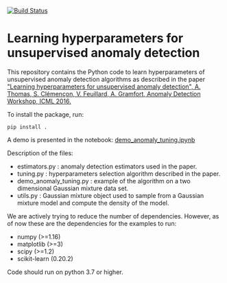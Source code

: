 [![Build Status](https://travis-ci.org/albertcthomas/anomaly_tuning.svg?branch=master)](https://travis-ci.org/albertcthomas/anomaly_tuning)

# Learning hyperparameters for unsupervised anomaly detection

This repository contains the Python code to learn hyperparameters of unsupervised anomaly detection algorithms as described in the paper ["Learning hyperparameters for unsupervised anomaly detection", A. Thomas, S. Clémençon, V. Feuillard, A. Gramfort, Anomaly Detection Workshop, ICML 2016.](https://drive.google.com/file/d/0B8Dg3PBX90KNUTg5NGNOVnFPX0hDNmJsSTcybzZMSHNPYkd3/view)

To install the package, run:

	pip install .

A demo is presented in the notebook: [demo_anomaly_tuning.ipynb](https://github.com/albertcthomas/anomaly_tuning/blob/master/demo_anomaly_tuning.ipynb)

Description of the files:

* estimators.py : anomaly detection estimators used in the paper.
* tuning.py : hyperparameters selection algorithm described in the paper.
* demo_anomaly_tuning.py : example of the algorithm on a two dimensional Gaussian mixture data set.
* utils.py : Gaussian mixture object used to sample from a Gaussian mixture model and compute the density of the model.

We are actively trying to reduce the number of dependencies. However, as of
now these are the dependencies for the examples to run:

* numpy (>=1.16)
* matplotlib (>=3)
* scipy (>=1.2)
* scikit-learn (0.20.2)

Code should run on python 3.7 or higher.
